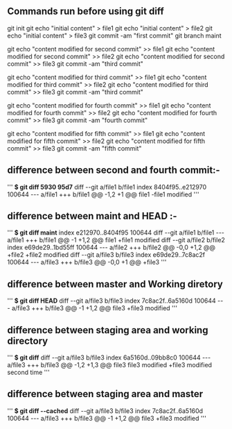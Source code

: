 ## Commands run before using git diff
<!-- first commit -->
git init
git echo "initial content" > file1
git echo "initial content" > file2
git echo "initial content" > file3
git commit -am "first commit"
git branch maint
<!-- second commit  -->
git echo "content modified for second commit" >> file1
git echo "content modified for second commit" >> file2
git echo "content modified for second commit" >> file3
git commit -am "third commit"
<!-- third commit  -->
git echo "content modified for third commit" >> file1
git echo "content modified for third commit" >> file2
git echo "content modified for third commit" >> file3
git commit -am "third commit"
<!-- fourth commit  -->
git echo "content modified for fourth commit" >> file1
git echo "content modified for fourth commit" >> file2
git echo "content modified for fourth commit" >> file3
git commit -am "fourth commit"
<!-- fifth commit  -->
git echo "content modified for fifth commit" >> file1
git echo "content modified for fifth commit" >> file2
git echo "content modified for fifth commit" >> file3
git commit -am "fifth commit"


## difference between second and fourth commit:-

'''
**$ git diff 5930 95d7**
diff --git a/file1 b/file1
index 8404f95..e212970 100644
--- a/file1
+++ b/file1
@@ -1,2 +1 @@
 file1
-file1 modified
'''

## difference between maint and HEAD :-

'''
**$ git diff maint**
index e212970..8404f95 100644 
diff --git a/file1 b/file1 
--- a/file1 
+++ b/file1 
@@ -1 +1,2 @@ 
 file1 
+file1 modified 
diff --git a/file2 b/file2 
index e69de29..1bd55ff 100644 
--- a/file2 
+++ b/file2 
@@ -0,0 +1,2 @@ 
+file2 
+file2 modified 
diff --git a/file3 b/file3 
index e69de29..7c8ac2f 100644 
--- a/file3 
+++ b/file3 
@@ -0,0 +1 @@ 
+file3 
'''


## difference between master and Working diretory

'''
**$ git diff HEAD**
diff --git a/file3 b/file3
index 7c8ac2f..6a5160d 100644
--- a/file3
+++ b/file3
@@ -1 +1,2 @@
 file3
+file3 modified
'''

## difference between staging area and working directory
'''
**$ git diff**
diff --git a/file3 b/file3
index 6a5160d..09bb8c0 100644
--- a/file3
+++ b/file3
@@ -1,2 +1,3 @@
 file3
 file3 modified
+file3 modified second time
'''

## difference between staging area and master
'''
**$ git diff --cached**
diff --git a/file3 b/file3
index 7c8ac2f..6a5160d 100644
--- a/file3
+++ b/file3
@@ -1 +1,2 @@
 file3
+file3 modified
'''